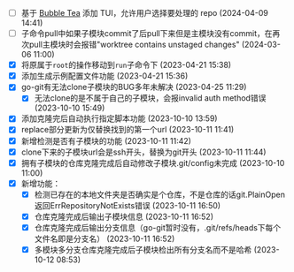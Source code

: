 - [ ] 基于 [Bubble Tea](https://github.com/charmbracelet/bubbletea) 添加 TUI，允许用户选择要处理的 repo (2024-04-09 14:41)
- [ ] 子命令pull中如果子模块commit了后pull下来但是主模块没有commit，在再次pull主模块时会报错"worktree contains unstaged changes" (2024-03-06 11:00)
- [X] 将原属于`root`的操作移动到`run`子命令下 (2023-04-21 15:38)
- [X] 添加生成示例配置文件功能 (2023-04-21 15:36)
- [X] go-git有无法clone子模块的BUG多年未解决 (2023-04-25 11:29)
  - [X] 无法clone的是不属于自己的子模块，会报invalid auth method错误 (2023-10-10 15:49)
- [X] 添加克隆完后自动执行指定脚本功能 (2023-10-10 13:59)
- [X] replace部分更新为仅替换找到的第一个url (2023-10-11 11:41)
- [X] 新增检测是否有子模块的功能 (2023-10-11 11:42)
- [X] clone下来的子模块url会是ssh开头，替换为git开头 (2023-10-11 11:44)
- [X] 拥有子模块的仓库克隆完成后自动修改子模块.git/config未完成 (2023-10-10 11:00)
- [X] 新增功能：
  - [X] 检测已存在的本地文件夹是否确实是个仓库，不是仓库的话git.PlainOpen返回ErrRepositoryNotExists错误 (2023-10-11 16:50)
  - [X] 仓库克隆完成后输出子模块信息 (2023-10-11 16:52)
  - [X] 仓库克隆完成后输出分支信息（go-git暂时没有，.git/refs/heads下每个文件名即是分支名） (2023-10-11 16:52)
  - [X] 多模块多分支仓库克隆完成后子模块检出所有分支名而不是哈希 (2023-10-12 08:53)
